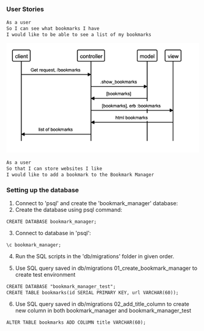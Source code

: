 ### User Stories
```
As a user 
So I can see what bookmarks I have
I would like to be able to see a list of my bookmarks
```
![alt text](public/domain_model.png 'User story domain model')

``` 
As a user
So that I can store websites I like
I would like to add a bookmark to the Bookmark Manager
```

### Setting up the database

1. Connect to 'psql' and create the 'bookmark_manager' database:
2. Create the database using psql command:
```
CREATE DATABASE bookmark_manager;
```
3. Connect to database in 'psql':
```
\c bookmark_manager;
```
4. Run the SQL scripts in the 'db/migrations' folder in given order.

5. Use SQL query saved in db/migrations 01_create_bookmark_manager to create test environment
```
CREATE DATABASE "bookmark_manager_test";
CREATE TABLE bookmarks(id SERIAL PRIMARY KEY, url VARCHAR(60));
```

6. Use SQL query saved in db/migrations 02_add_title_column to create new column in both bookmark_manager and bookmark_manager_test

```
ALTER TABLE bookmarks ADD COLUMN title VARCHAR(60);
```